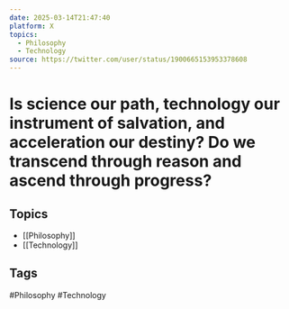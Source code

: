 ```yaml
---
date: 2025-03-14T21:47:40
platform: X
topics:
  - Philosophy
  - Technology
source: https://twitter.com/user/status/1900665153953378608
---
```

# Is science our path, technology our instrument of salvation, and acceleration our destiny? Do we transcend through reason and ascend through progress?

## Topics
- [[Philosophy]]
- [[Technology]]

## Tags
#Philosophy #Technology